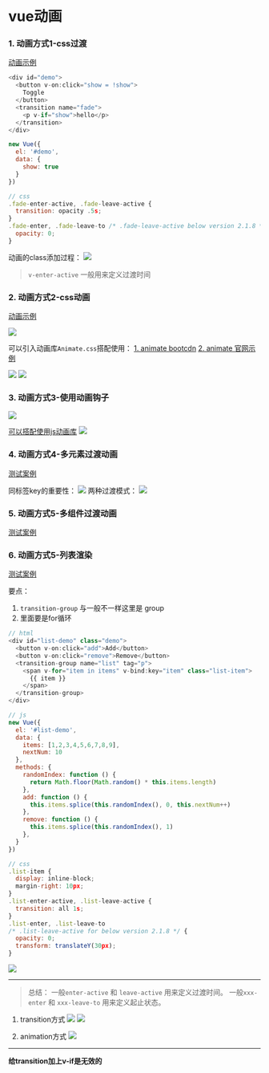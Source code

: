 # vue动画

### 1. 动画方式1-css过渡
[动画示例](https://jsbin.com/cusixapaxa/edit?html,css,js,output)
```js
<div id="demo">
  <button v-on:click="show = !show">
    Toggle
  </button>
  <transition name="fade">
    <p v-if="show">hello</p>
  </transition>
</div>

new Vue({
  el: '#demo',
  data: {
    show: true
  }
})

// css
.fade-enter-active, .fade-leave-active {
  transition: opacity .5s;
}
.fade-enter, .fade-leave-to /* .fade-leave-active below version 2.1.8 */ {
  opacity: 0;
}
```
动画的class添加过程：
![](./动画/vue动画1.png)

> `v-enter-active` 一般用来定义过渡时间


### 2. 动画方式2-css动画
[动画示例](https://jsbin.com/wecunisade/edit?html,css,js,output)

![](./动画/vue动画2.png)


可以引入动画库`Animate.css`搭配使用：
[1. animate bootcdn](./https://www.bootcdn.cn/animate.css/)
[2. animate 官网示例](./https://animate.style/)



![](./动画/vue动画3.png)
![](./动画/vue动画4.png)

### 3. 动画方式3-使用动画钩子

![](./动画/vue动画5.png)

[可以搭配使用js动画库](https://www.bootcdn.cn/velocity/)
![](./动画/vue动画6.png)


### 4. 动画方式4-多元素过渡动画
[测试案例](http://js.jirengu.com/juzemutoro/1/edit?html,css,js,output)

同标签key的重要性：
![](./动画/vue动画7.png)
 两种过渡模式：
![](./动画/vue动画8.png)


### 5. 动画方式5-多组件过渡动画

[测试案例](https://jsbin.com/juqicewike/edit?html,css,js,output)



### 6. 动画方式5-列表渲染
[测试案例](http://js.jirengu.com/fasoxomiqu/1/edit?html,css,output)

要点：
1. `transition-group` 与一般不一样这里是 group
2. 里面要是for循环


```js
// html
<div id="list-demo" class="demo">
  <button v-on:click="add">Add</button>
  <button v-on:click="remove">Remove</button>
  <transition-group name="list" tag="p">
    <span v-for="item in items" v-bind:key="item" class="list-item">
      {{ item }}
    </span>
  </transition-group>
</div>

// js
new Vue({
  el: '#list-demo',
  data: {
    items: [1,2,3,4,5,6,7,8,9],
    nextNum: 10
  },
  methods: {
    randomIndex: function () {
      return Math.floor(Math.random() * this.items.length)
    },
    add: function () {
      this.items.splice(this.randomIndex(), 0, this.nextNum++)
    },
    remove: function () {
      this.items.splice(this.randomIndex(), 1)
    },
  }
})

// css
.list-item {
  display: inline-block;
  margin-right: 10px;
}
.list-enter-active, .list-leave-active {
  transition: all 1s;
}
.list-enter, .list-leave-to
/* .list-leave-active for below version 2.1.8 */ {
  opacity: 0;
  transform: translateY(30px);
}
```
![](./动画/vue动画9.png)



---
> 总结：
一般`enter-active` 和 `leave-active` 用来定义过渡时间。
一般`xxx-enter` 和 `xxx-leave-to` 用来定义起止状态。


1. transition方式
![](./动画/vue动画10.png)
![](./动画/vue动画11.png)

2. animation方式
![](./动画/vue动画12.png)


---

**给transition加上v-if是无效的**